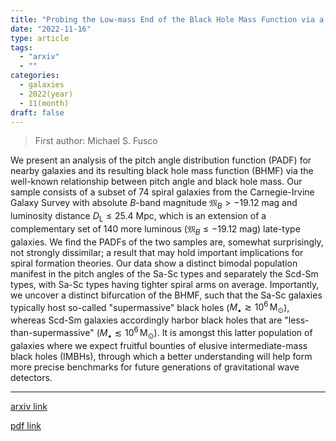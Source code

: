 ```yaml
---
title: "Probing the Low-mass End of the Black Hole Mass Function via a Study of Faint Local Spiral Galaxies"
date: "2022-11-16"
type: article
tags:
  - "arxiv"
  - ""
categories:
  - galaxies
  - 2022(year)
  - 11(month)
draft: false
---
```


> First author: Michael S. Fusco

 We present an analysis of the pitch angle distribution function (PADF) for
nearby galaxies and its resulting black hole mass function (BHMF) via the
well-known relationship between pitch angle and black hole mass. Our sample
consists of a subset of 74 spiral galaxies from the Carnegie-Irvine Galaxy
Survey with absolute $B$-band magnitude $\mathfrak{M}_{B}>-19.12$ mag and
luminosity distance $D_{\mathrm{L}} \leq 25.4$ Mpc, which is an extension of a
complementary set of 140 more luminous ($\mathfrak{M}_{B}\leq-19.12$ mag)
late-type galaxies. We find the PADFs of the two samples are, somewhat
surprisingly, not strongly dissimilar; a result that may hold important
implications for spiral formation theories. Our data show a distinct bimodal
population manifest in the pitch angles of the Sa-Sc types and separately the
Scd-Sm types, with Sa-Sc types having tighter spiral arms on average.
Importantly, we uncover a distinct bifurcation of the BHMF, such that the Sa-Sc
galaxies typically host so-called "supermassive" black holes
($M_{\bullet}\gtrsim10^6\,\mathrm{M_{\odot}}$), whereas Scd-Sm galaxies
accordingly harbor black holes that are "less-than-supermassive"
($M_{\bullet}\lesssim10^6\,\mathrm{M_{\odot}}$). It is amongst this latter
population of galaxies where we expect fruitful bounties of elusive
intermediate-mass black holes (IMBHs), through which a better understanding
will help form more precise benchmarks for future generations of gravitational
wave detectors.

---
[arxiv link](http://arxiv.org/abs/2211.08611v1)

[pdf link](http://arxiv.org/pdf/2211.08611v1)